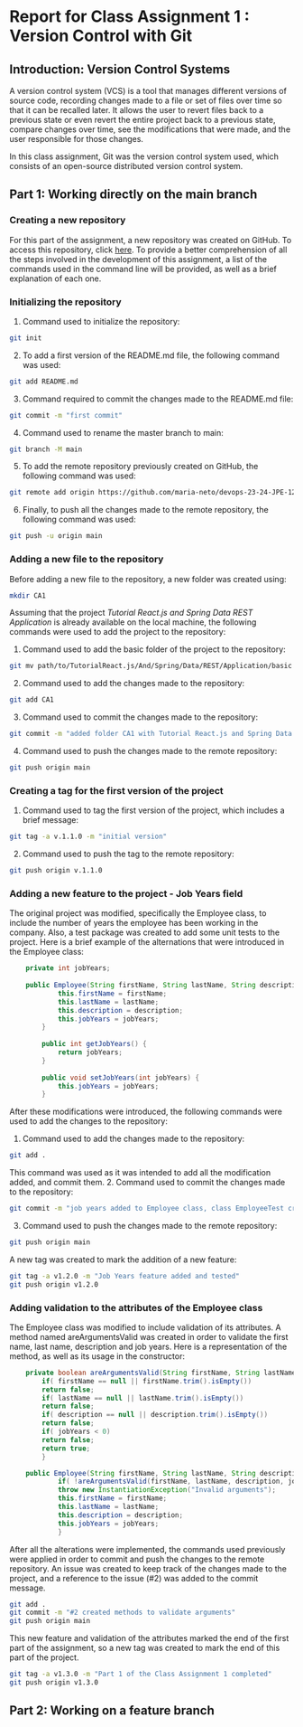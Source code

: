 # Report for Class Assignment 1 : Version Control with Git

## Introduction: Version Control Systems

A version control system (VCS) is a tool that manages different versions of source code, recording 
changes made to a file or set of files over time so that it can be recalled later. 
It allows the user to revert files back to a previous state or even revert the entire project back 
to a previous state, compare changes over time, see the modifications that were made, and the user 
responsible for those changes.

In this class assignment, Git was the version control system used, which consists of an open-source
distributed version control system. 


## Part 1: Working directly on the main branch

### Creating a new repository
For this part of the assignment, a new repository was created on GitHub.
To access this repository, click [here](https://github.com/maria-neto/devops-23-24-JPE-1231842.git).
To provide a better comprehension of all the steps involved in the development of
this assignment, a list of the commands used in the command line will be provided, as 
well as a brief explanation of each one.

### Initializing the repository
 1. Command used to initialize the repository:
```bash 
git init
```
 2. To add a first version of the README.md file, the following command was used:
```bash
git add README.md
```
 3. Command required to commit the changes made to the README.md file:
```bash
git commit -m "first commit"
```
 4. Command used to rename the master branch to main:
```bash
git branch -M main
```
 5. To add the remote repository previously created on GitHub, the following command was used:
```bash
git remote add origin https://github.com/maria-neto/devops-23-24-JPE-1231842.git
```
 6. Finally, to push all the changes made to the remote repository, the following command was used:
```bash
git push -u origin main
```

### Adding a new file to the repository
Before adding a new file to the repository, a new folder was created using:
```bash
mkdir CA1
```
Assuming that the project *Tutorial React.js and Spring Data REST Application* is already
available on the local machine, the following commands were used to add the project to the repository:
 1. Command used to add the basic folder of the project to the repository:
```bash
git mv path/to/TutorialReact.js/And/Spring/Data/REST/Application/basic CA1
```
 2. Command used to add the changes made to the repository:
```bash
git add CA1
```
 3. Command used to commit the changes made to the repository:
```bash
git commit -m "added folder CA1 with Tutorial React.js and Spring Data REST Application"
```
 4. Command used to push the changes made to the remote repository:
```bash
git push origin main
```

### Creating a tag for the first version of the project
 1. Command used to tag the first version of the project, which includes a brief message:
```bash
git tag -a v.1.1.0 -m "initial version"
```
 2. Command used to push the tag to the remote repository:
```bash
git push origin v.1.1.0
```

### Adding a new feature to the project - Job Years field
The original project was modified, specifically the Employee class, to include the number
of years the employee has been working in the company. Also, a test package was created to
add some unit tests to the project. Here is a brief example of the alternations
that were introduced in the Employee class:
```java
    private int jobYears;
    
    public Employee(String firstName, String lastName, String description, int jobYears) {
            this.firstName = firstName;
            this.lastName = lastName;
            this.description = description;
            this.jobYears = jobYears;
        }
    
        public int getJobYears() {
            return jobYears;
        }
    
        public void setJobYears(int jobYears) {
            this.jobYears = jobYears;
        }
```
After these modifications were introduced, the following commands were used to add the changes to the repository:
 1. Command used to add the changes made to the repository:
```bash
git add .
```
This command was used as it was intended to add all the modification added, and commit them.
 2. Command used to commit the changes made to the repository:
```bash
git commit -m "job years added to Employee class, class EmployeeTest created"
```
 3. Command used to push the changes made to the remote repository:
```bash
git push origin main
```
A new tag was created to mark the addition of a new feature:
```bash
git tag -a v1.2.0 -m "Job Years feature added and tested"
git push origin v1.2.0
```

### Adding validation to the attributes of the Employee class
The Employee class was modified to include validation of its attributes. A method named
areArgumentsValid was created in order to validate the first name, last name, description and
job years. Here is a representation of the method, as well as its usage in the constructor:
```java
    private boolean areArgumentsValid(String firstName, String lastName, String description, int jobYears, String email) {
        if( firstName == null || firstName.trim().isEmpty())
        return false;
        if( lastName == null || lastName.trim().isEmpty())
        return false;
        if( description == null || description.trim().isEmpty())
        return false;
        if( jobYears < 0)
        return false;
        return true;
        }

    public Employee(String firstName, String lastName, String description, int jobYears) throws InstantiationException {
            if( !areArgumentsValid(firstName, lastName, description, jobYears, email) || !isEmailAddressValid(email))
            throw new InstantiationException("Invalid arguments");
            this.firstName = firstName;
            this.lastName = lastName;
            this.description = description;
            this.jobYears = jobYears;
            }
```
After all the alterations were implemented, the commands used previously were applied in order to commit
and push the changes to the remote repository. An issue was created to keep track of the changes made to the project, and
a reference to the issue (#2) was added to the commit message.
```bash
git add .
git commit -m "#2 created methods to validate arguments"
git push origin main
```
This new feature and validation of the attributes marked the end of the first part of the assignment, so
a new tag was created to mark the end of this part of the project.
```bash
git tag -a v1.3.0 -m "Part 1 of the Class Assignment 1 completed"
git push origin v1.3.0
```

## Part 2: Working on a feature branch











```



